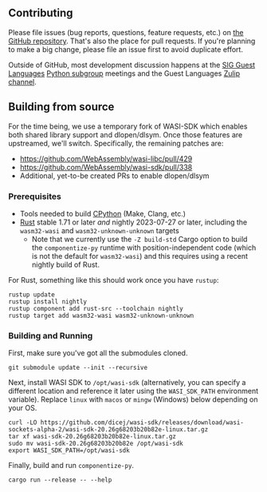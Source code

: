 ## Contributing

Please file issues (bug reports, questions, feature requests, etc.) on [the
GitHub repository](https://github.com/bytecodealliance/componentize-py).  That's also the
place for pull requests.  If you're planning to make a big change, please file
an issue first to avoid duplicate effort.

Outside of GitHub, most development discussion happens at the [SIG Guest
Languages](https://github.com/bytecodealliance/meetings/tree/main/SIG-Guest-Languages)
[Python
subgroup](https://github.com/bytecodealliance/meetings/tree/main/SIG-Guest-Languages/Python)
meetings and the Guest Languages [Zulip
channel](https://bytecodealliance.zulipchat.com/#narrow/stream/394175-SIG-Guest-Languages).

## Building from source

For the time being, we use a temporary fork of WASI-SDK which enables both
shared library support and dlopen/dlsym.  Once those features are upstreamed,
we'll switch.  Specifically, the remaining patches are:

- https://github.com/WebAssembly/wasi-libc/pull/429
- https://github.com/WebAssembly/wasi-sdk/pull/338
- Additional, yet-to-be created PRs to enable dlopen/dlsym

### Prerequisites

- Tools needed to build [CPython](https://github.com/python/cpython) (Make, Clang, etc.)
- [Rust](https://rustup.rs/) stable 1.71 or later *and* nightly 2023-07-27 or later, including the `wasm32-wasi` and `wasm32-unknown-unknown` targets
  - Note that we currently use the `-Z build-std` Cargo option to build the `componentize-py` runtime with position-independent code (which is not the default for `wasm32-wasi`) and this requires using a recent nightly build of Rust.
  
For Rust, something like this should work once you have `rustup`:

```shell
rustup update
rustup install nightly
rustup component add rust-src --toolchain nightly
rustup target add wasm32-wasi wasm32-unknown-unknown
```

### Building and Running

First, make sure you've got all the submodules cloned.

```shell
git submodule update --init --recursive
```

Next, install WASI SDK to `/opt/wasi-sdk` (alternatively, you can specify a
different location and reference it later using the `WASI_SDK_PATH` environment
variable).  Replace `linux` with `macos` or `mingw` (Windows) below depending on
your OS.

```shell
curl -LO https://github.com/dicej/wasi-sdk/releases/download/wasi-sockets-alpha-2/wasi-sdk-20.26g68203b20b82e-linux.tar.gz
tar xf wasi-sdk-20.26g68203b20b82e-linux.tar.gz
sudo mv wasi-sdk-20.26g68203b20b82e /opt/wasi-sdk
export WASI_SDK_PATH=/opt/wasi-sdk
```

Finally, build and run `componentize-py`.

```shell
cargo run --release -- --help
```
